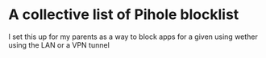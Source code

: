 # A collective list of Pihole blocklist

I set this up for my parents as a way to block apps for a given using wether using the LAN or a VPN tunnel
